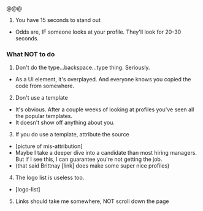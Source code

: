 @@@

1. You have 15 seconds to stand out

-   Odds are, IF someone looks at your profile. They'll look for 20-30 seconds.

### What NOT to do

1. Don't do the type...backspace...type thing. Seriously.

-   As a UI element, it's overplayed. And everyone knows you copied the code from somewhere.

2. Don't use a template

-   It's obvious. After a couple weeks of looking at profiles you've seen all the popular templates.
-   It doesn't show off anything about you.

3. If you do use a template, attribute the source

-   [picture of mis-attribution]
-   Maybe I take a deeper dive into a candidate than most hiring managers. But if I see this, I can guarantee you're not getting the job.
-   (that said Brittnay [link] does make some super nice profiles)

4. The logo list is useless too.

-   [logo-list]

5. Links should take me somewhere, NOT scroll down the page

